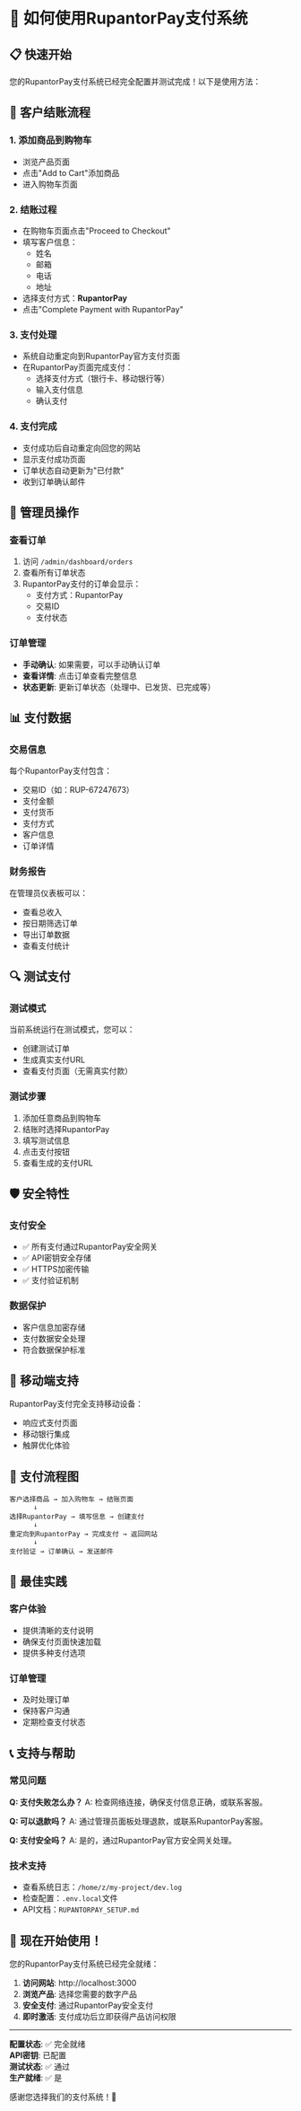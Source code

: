 # 🚀 如何使用RupantorPay支付系统

## 📋 快速开始

您的RupantorPay支付系统已经完全配置并测试完成！以下是使用方法：

## 🛒 客户结账流程

### 1. 添加商品到购物车
- 浏览产品页面
- 点击"Add to Cart"添加商品
- 进入购物车页面

### 2. 结账过程
- 在购物车页面点击"Proceed to Checkout"
- 填写客户信息：
  - 姓名
  - 邮箱
  - 电话
  - 地址
- 选择支付方式：**RupantorPay**
- 点击"Complete Payment with RupantorPay"

### 3. 支付处理
- 系统自动重定向到RupantorPay官方支付页面
- 在RupantorPay页面完成支付：
  - 选择支付方式（银行卡、移动银行等）
  - 输入支付信息
  - 确认支付

### 4. 支付完成
- 支付成功后自动重定向回您的网站
- 显示支付成功页面
- 订单状态自动更新为"已付款"
- 收到订单确认邮件

## 🔧 管理员操作

### 查看订单
1. 访问 `/admin/dashboard/orders`
2. 查看所有订单状态
3. RupantorPay支付的订单会显示：
   - 支付方式：RupantorPay
   - 交易ID
   - 支付状态

### 订单管理
- **手动确认**: 如果需要，可以手动确认订单
- **查看详情**: 点击订单查看完整信息
- **状态更新**: 更新订单状态（处理中、已发货、已完成等）

## 📊 支付数据

### 交易信息
每个RupantorPay支付包含：
- 交易ID（如：RUP-67247673）
- 支付金额
- 支付货币
- 支付方式
- 客户信息
- 订单详情

### 财务报告
在管理员仪表板可以：
- 查看总收入
- 按日期筛选订单
- 导出订单数据
- 查看支付统计

## 🔍 测试支付

### 测试模式
当前系统运行在测试模式，您可以：
- 创建测试订单
- 生成真实支付URL
- 查看支付页面（无需真实付款）

### 测试步骤
1. 添加任意商品到购物车
2. 结账时选择RupantorPay
3. 填写测试信息
4. 点击支付按钮
5. 查看生成的支付URL

## 🛡️ 安全特性

### 支付安全
- ✅ 所有支付通过RupantorPay安全网关
- ✅ API密钥安全存储
- ✅ HTTPS加密传输
- ✅ 支付验证机制

### 数据保护
- 客户信息加密存储
- 支付数据安全处理
- 符合数据保护标准

## 📱 移动端支持

RupantorPay支付完全支持移动设备：
- 响应式支付页面
- 移动银行集成
- 触屏优化体验

## 🔄 支付流程图

```
客户选择商品 → 加入购物车 → 结账页面 
      ↓
选择RupantorPay → 填写信息 → 创建支付
      ↓
重定向到RupantorPay → 完成支付 → 返回网站
      ↓
支付验证 → 订单确认 → 发送邮件
```

## 🎯 最佳实践

### 客户体验
- 提供清晰的支付说明
- 确保支付页面快速加载
- 提供多种支付选项

### 订单管理
- 及时处理订单
- 保持客户沟通
- 定期检查支付状态

## 📞 支持与帮助

### 常见问题

**Q: 支付失败怎么办？**
A: 检查网络连接，确保支付信息正确，或联系客服。

**Q: 可以退款吗？**
A: 通过管理员面板处理退款，或联系RupantorPay客服。

**Q: 支付安全吗？**
A: 是的，通过RupantorPay官方安全网关处理。

### 技术支持
- 查看系统日志：`/home/z/my-project/dev.log`
- 检查配置：`.env.local`文件
- API文档：`RUPANTORPAY_SETUP.md`

## 🚀 现在开始使用！

您的RupantorPay支付系统已经完全就绪：

1. **访问网站**: http://localhost:3000
2. **浏览产品**: 选择您需要的数字产品
3. **安全支付**: 通过RupantorPay安全支付
4. **即时激活**: 支付成功后立即获得产品访问权限

---

**配置状态**: ✅ 完全就绪  
**API密钥**: 已配置  
**测试状态**: ✅ 通过  
**生产就绪**: ✅ 是  

感谢您选择我们的支付系统！🎉